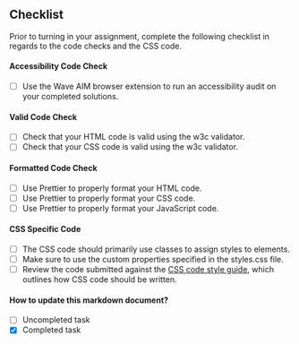## Checklist

Prior to turning in your assignment, complete the following checklist in regards to the code checks and the CSS code.

#### Accessibility Code Check

- [ ] Use the Wave AIM browser extension to run an accessibility audit on your completed solutions.

#### Valid Code Check

- [ ] Check that your HTML code is valid using the w3c validator.
- [ ] Check that your CSS code is valid using the w3c validator.

#### Formatted Code Check

- [ ] Use Prettier to properly format your HTML code.
- [ ] Use Prettier to properly format your CSS code.
- [ ] Use Prettier to properly format your JavaScript code.

#### CSS Specific Code

- [ ] The CSS code should primarily use classes to assign styles to elements.
- [ ] Make sure to use the custom properties specified in the styles.css file.
- [ ] Review the code submitted against the [CSS code style guide](https://github.com/airbnb/css#css), which outlines how CSS code should be written.

#### How to update this markdown document?

- [ ] Uncompleted task
- [x] Completed task
